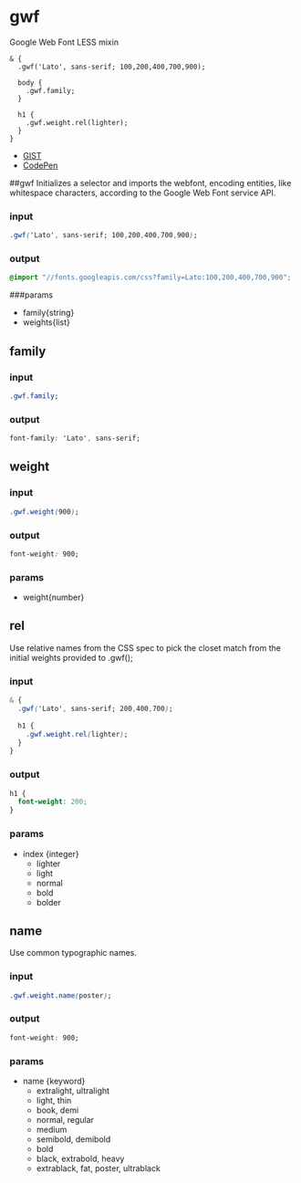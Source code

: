 gwf
===

Google Web Font LESS mixin

```less
& {
  .gwf('Lato', sans-serif; 100,200,400,700,900);
  
  body {
    .gwf.family;
  }
  
  h1 {
    .gwf.weight.rel(lighter);
  }
}
```
- [GIST](https://gist.github.com/tappily/0710b07bf250d3188d2b)
- [CodePen](http://codepen.io/tappily/full/bcLKv)

##gwf
Initializes a selector and imports the webfont, encoding entities, like whitespace characters, according to the Google Web Font service API.

### input
```css
.gwf('Lato', sans-serif; 100,200,400,700,900);
```
### output
```css
@import "//fonts.googleapis.com/css?family=Lato:100,200,400,700,900";
```
###params
- family{string}
- weights{list}

## family
### input
```css
.gwf.family;
```
### output
```css
font-family: 'Lato', sans-serif;
```

## weight
### input
```css
.gwf.weight(900);
```
### output
```css
font-weight: 900;
```
### params
- weight{number}

## rel
Use relative names from the CSS spec to pick the closet match from the initial weights provided to .gwf();

### input
```css
& {
  .gwf('Lato', sans-serif; 200,400,700);
  
  h1 {
    .gwf.weight.rel(lighter);
  }
}
```
### output
```css
h1 {
  font-weight: 200;
}
```
### params
- index {integer}
  - lighter
  - light
  - normal
  - bold
  - bolder

## name
Use common typographic names.

### input
```css
.gwf.weight.name(poster);
```
### output
```css
font-weight: 900;
```
### params
- name {keyword} 
  - extralight, ultralight
  - light, thin
  - book, demi
  - normal, regular
  - medium
  - semibold, demibold
  - bold
  - black, extrabold, heavy
  - extrablack, fat, poster, ultrablack
